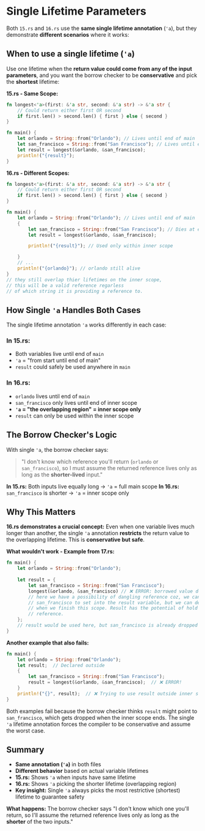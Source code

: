 # Single Lifetime Parameters

Both `15.rs` and `16.rs` use the **same single lifetime annotation** (`'a`), but they demonstrate **different scenarios** where it works:

## When to use a single lifetime (`'a`)

Use one lifetime when the **return value could come from any of the input parameters**, and you want the borrow checker to be **conservative** and pick the **shortest** lifetime:

**15.rs - Same Scope:**
```rust
fn longest<'a>(first: &'a str, second: &'a str) -> &'a str {
    // Could return either first OR second
    if first.len() > second.len() { first } else { second }
}

fn main() {
    let orlando = String::from("Orlando"); // Lives until end of main
    let san_francisco = String::from("San Francisco"); // Lives until end of main
    let result = longest(&orlando, &san_francisco);
    println!("{result}");
}
```

**16.rs - Different Scopes:**
```rust
fn longest<'a>(first: &'a str, second: &'a str) -> &'a str {
    // Could return either first OR second
    if first.len() > second.len() { first } else { second }
}

fn main() {
    let orlando = String::from("Orlando"); // Lives until end of main
    {
        let san_francisco = String::from("San Francisco"); // Dies at end of inner scope
        let result = longest(&orlando, &san_francisco);

        println!("{result}"); // Used only within inner scope

    }
    // ...
    println!("{orlando}"); // orlando still alive
}
// they still overlap thier lifetimes on the inner scope,
// this will be a valid reference regarless
// of which string it is providing a reference to.
```
## How Single `'a` Handles Both Cases

The single lifetime annotation `'a` works differently in each case:

### In 15.rs:
- Both variables live until end of `main`
- `'a` = "from start until end of main"
- `result` could safely be used anywhere in `main`

### In 16.rs:
- `orlando` lives until end of `main`
- `san_francisco` only lives until end of inner scope
- **`'a` = "the overlapping region" = inner scope only**
- `result` can only be used within the inner scope

## The Borrow Checker's Logic

With single `'a`, the borrow checker says:

> "I don't know which reference you'll return (`orlando` or `san_francisco`), so I must assume the returned reference lives only as long as the **shorter-lived** input."

**In 15.rs:** Both inputs live equally long → `'a` = full main scope
**In 16.rs:** `san_francisco` is shorter → `'a` = inner scope only

## Why This Matters

**16.rs demonstrates a crucial concept:** Even when one variable lives much longer than another, the single `'a` annotation **restricts** the return value to the overlapping lifetime. This is **conservative but safe**.

**What wouldn't work - Example from 17.rs:**
```rust
fn main() {
    let orlando = String::from("Orlando");
    
    let result = {
        let san_francisco = String::from("San Francisco");
        longest(&orlando, &san_francisco) // ❌ ERROR: borrowed value does not live long enough
        // here we have a possibility of dangling reference coz, we can return
        // san_francisco to set into the result variable, but we can delete that one
        // when we finish this scope. Result has the potential of hold a dangling
        // reference.
    };
    // result would be used here, but san_francisco is already dropped
}
```

**Another example that also fails:**
```rust
fn main() {
    let orlando = String::from("Orlando");
    let result;  // Declared outside
    {
        let san_francisco = String::from("San Francisco");
        result = longest(&orlando, &san_francisco);  // ❌ ERROR!
    }
    println!("{}", result);  // ❌ Trying to use result outside inner scope
}
```

Both examples fail because the borrow checker thinks `result` might point to `san_francisco`, which gets dropped when the inner scope ends. The single `'a` lifetime annotation forces the compiler to be conservative and assume the worst case.

## Summary

- **Same annotation (`'a`)** in both files
- **Different behavior** based on actual variable lifetimes
- **15.rs:** Shows `'a` when inputs have same lifetime
- **16.rs:** Shows `'a` picking the shorter lifetime (overlapping region)
- **Key insight:** Single `'a` always picks the most restrictive (shortest) lifetime to guarantee safety

**What happens:** The borrow checker says "I don't know which one you'll return, so I'll assume the returned reference lives only as long as the **shorter** of the two inputs."


